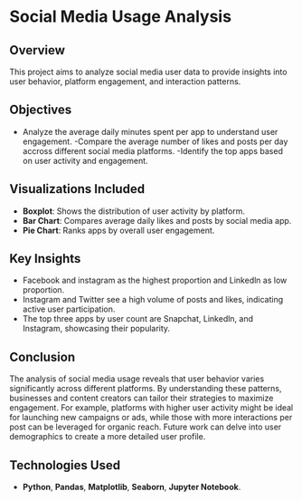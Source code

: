 # Social Media Usage Analysis

## Overview
This project aims to analyze social media user data to provide insights into user behavior, platform engagement, and interaction patterns.

## Objectives
- Analyze the average daily minutes spent per app to understand user engagement.
-Compare the average number of likes and posts per day accross different social media platforms.
-Identify the top apps based on user activity and engagement.

## Visualizations Included
- **Boxplot**: Shows the distribution of user activity by platform.
- **Bar Chart**: Compares average daily likes and posts by social media app.
- **Pie Chart**: Ranks apps by overall user engagement.

## Key Insights
- Facebook and instagram as the highest proportion and Linkedln as low proportion.
- Instagram and Twitter see a high volume of posts and likes, indicating active user participation.
- The top three apps by user count are Snapchat, Linkedln, and Instagram, showcasing their popularity.

## Conclusion
The analysis of social media usage reveals that user behavior varies significantly across different platforms. By understanding these patterns, businesses and content creators can tailor their strategies to maximize engagement. For example, platforms with higher user activity might be ideal for launching new campaigns or ads, while those with more interactions per post can be leveraged for organic reach. Future work can delve into user demographics to create a more detailed user profile.

## Technologies Used
- **Python**, **Pandas**, **Matplotlib**, **Seaborn**, **Jupyter Notebook**.
